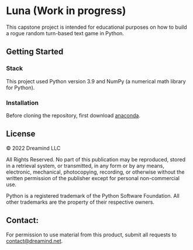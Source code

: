 # Luna (Work in progress)
This capstone project is intended for educational purposes on how to build a rogue random turn-based text game in Python.

## Getting Started

### Stack
This project used Python version 3.9 and NumPy (a numerical math library for Python).

### Installation
Before cloning the repository, first download [anaconda](https://www.anaconda.com/products/distribution/start-coding-immediately).


## License
© 2022 Dreamind LLC

All Rights Reserved. No part of this publication may be reproduced, stored in a retrieval system, or transmitted, in any form or by any means, electronic, mechanical, photocopying, recording, or otherwise without the written permission of the publisher except for personal non-commercial use.

Python is a registered trademark of the Python Software Foundation.
All other trademarks are the property of their respective owners.

## Contact:
For permission to use material from this product, submit all requests to contact@dreamind.net.
